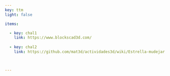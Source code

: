 ```yaml
---
key: ttm
light: false

items:

  - key: chal1
    link: https://www.blockscad3d.com/
    
  - key: chal2
    link: https://github.com/mat3d/actividades3d/wiki/Estrella-mudejar


 
---
```

